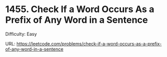 # 1455. Check If a Word Occurs As a Prefix of Any Word in a Sentence

Difficulty: Easy

URL: https://leetcode.com/problems/check-if-a-word-occurs-as-a-prefix-of-any-word-in-a-sentence

